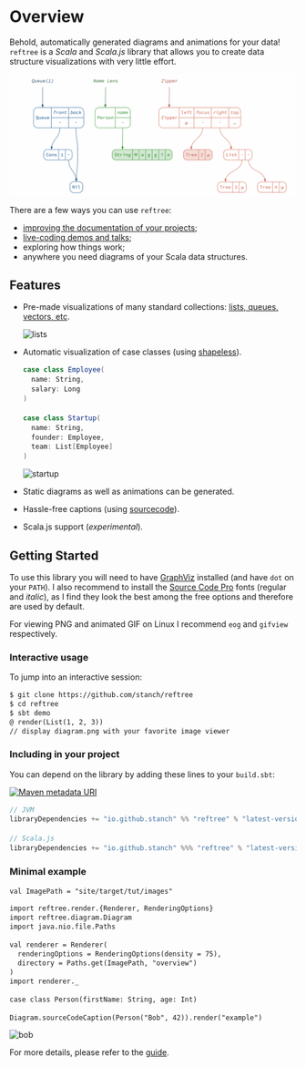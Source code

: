 # Overview

Behold, automatically generated diagrams and animations for your data!
`reftree` is a *Scala* and *Scala.js* library that allows you to
create data structure visualizations with very little effort.

![teaser](images/teaser.gif)

There are a few ways you can use `reftree`:

* [improving the documentation of your projects](https://stanch.github.io/zipper/);
* [live-coding demos and talks](Talks.md);
* exploring how things work;
* anywhere you need diagrams of your Scala data structures.

## Features

* Pre-made visualizations of many standard collections:
  [lists, queues, vectors, etc](talks/Immutability.html#immutable-data-structures).

  ![lists](images/immutability/data/lists.png)

* Automatic visualization of case classes (using
  [shapeless](https://github.com/milessabin/shapeless/wiki/Feature-overview:-shapeless-2.0.0#generic-representation-of-sealed-families-of-case-classes)).

  ```scala
  case class Employee(
    name: String,
    salary: Long
  )

  case class Startup(
    name: String,
    founder: Employee,
    team: List[Employee]
  )
  ```

  ![startup](images/immutability/lenses/startup.png)

* Static diagrams as well as animations can be generated.
* Hassle-free captions (using [sourcecode](https://github.com/lihaoyi/sourcecode)).
* Scala.js support (*experimental*).

## Getting Started

To use this library you will need to have [GraphViz](http://www.graphviz.org/) installed (and have `dot` on your `PATH`).
I also recommend to install the [Source Code Pro](https://github.com/adobe-fonts/source-code-pro) fonts (regular and *italic*),
as I find they look the best among the free options and therefore are used by default.

For viewing PNG and animated GIF on Linux I recommend `eog` and `gifview` respectively.

### Interactive usage

To jump into an interactive session:

```
$ git clone https://github.com/stanch/reftree
$ cd reftree
$ sbt demo
@ render(List(1, 2, 3))
// display diagram.png with your favorite image viewer
```

### Including in your project

You can depend on the library by adding these lines to your `build.sbt`:

[![Maven metadata URI](https://img.shields.io/maven-metadata/v/http/central.maven.org/maven2/io/github/stanch/reftree_2.12/maven-metadata.xml.svg)](https://mvnrepository.com/artifact/io.github.stanch/reftree)

```scala
// JVM
libraryDependencies += "io.github.stanch" %% "reftree" % "latest-version"

// Scala.js
libraryDependencies += "io.github.stanch" %%% "reftree" % "latest-version"
```

### Minimal example

```mdoc:invisible
val ImagePath = "site/target/tut/images"
```

```mdoc:silent
import reftree.render.{Renderer, RenderingOptions}
import reftree.diagram.Diagram
import java.nio.file.Paths

val renderer = Renderer(
  renderingOptions = RenderingOptions(density = 75),
  directory = Paths.get(ImagePath, "overview")
)
import renderer._

case class Person(firstName: String, age: Int)

Diagram.sourceCodeCaption(Person("Bob", 42)).render("example")
```

![bob](images/overview/example.png)

For more details, please refer to the [guide](Guide.md).
